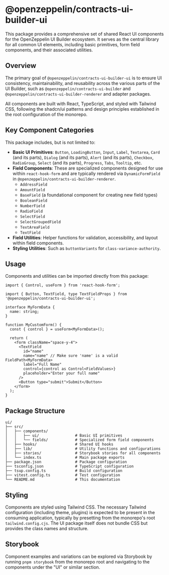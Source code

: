 # @openzeppelin/contracts-ui-builder-ui

This package provides a comprehensive set of shared React UI components for the OpenZeppelin UI Builder ecosystem. It serves as the central library for all common UI elements, including basic primitives, form field components, and their associated utilities.

## Overview

The primary goal of `@openzeppelin/contracts-ui-builder-ui` is to ensure UI consistency, maintainability, and reusability across the various parts of the UI Builder, such as `@openzeppelin/contracts-ui-builder` and `@openzeppelin/contracts-ui-builder-renderer` and adapter packages.

All components are built with React, TypeScript, and styled with Tailwind CSS, following the shadcn/ui patterns and design principles established in the root configuration of the monorepo.

## Key Component Categories

This package includes, but is not limited to:

- **Basic UI Primitives**: `Button`, `LoadingButton`, `Input`, `Label`, `Textarea`, `Card` (and its parts), `Dialog` (and its parts), `Alert` (and its parts), `Checkbox`, `RadioGroup`, `Select` (and its parts), `Progress`, `Tabs`, `Tooltip`, etc.
- **Field Components**: These are specialized components designed for use within `react-hook-form` and are typically rendered via `DynamicFormField` in `@openzeppelin/contracts-ui-builder-renderer`.
  - `AddressField`
  - `AmountField`
  - `BaseField` (a foundational component for creating new field types)
  - `BooleanField`
  - `NumberField`
  - `RadioField`
  - `SelectField`
  - `SelectGroupedField`
  - `TextAreaField`
  - `TextField`
- **Field Utilities**: Helper functions for validation, accessibility, and layout within field components.
- **Styling Utilities**: Such as `buttonVariants` for `class-variance-authority`.

## Usage

Components and utilities can be imported directly from this package:

```tsx
import { Control, useForm } from 'react-hook-form';

import { Button, TextField, type TextFieldProps } from '@openzeppelin/contracts-ui-builder-ui';

interface MyFormData {
  name: string;
}

function MyCustomForm() {
  const { control } = useForm<MyFormData>();

  return (
    <form className="space-y-4">
      <TextField
        id="name"
        name="name" // Make sure 'name' is a valid FieldPath<MyFormData>
        label="Full Name"
        control={control as Control<FieldValues>}
        placeholder="Enter your full name"
      />
      <Button type="submit">Submit</Button>
    </form>
  );
}
```

## Package Structure

```text
ui/
├── src/
│   ├── components/
│   │   ├── ui/                # Basic UI primitives
│   │   └── fields/            # Specialized form field components
│   ├── hooks/                 # Shared UI hooks
│   ├── lib/                   # Utility functions and configurations
│   ├── stories/               # Storybook stories for all components
│   └── index.ts               # Main package exports
├── package.json               # Package configuration
├── tsconfig.json              # TypeScript configuration
├── tsup.config.ts             # Build configuration
├── vitest.config.ts           # Test configuration
└── README.md                  # This documentation
```

## Styling

Components are styled using Tailwind CSS. The necessary Tailwind configuration (including theme, plugins) is expected to be present in the consuming application, typically by presetting from the monorepo's root `tailwind.config.cjs`. The UI package itself does not bundle CSS but provides the class names and structure.

## Storybook

Component examples and variations can be explored via Storybook by running `pnpm storybook` from the monorepo root and navigating to the components under the "UI" or similar section.
